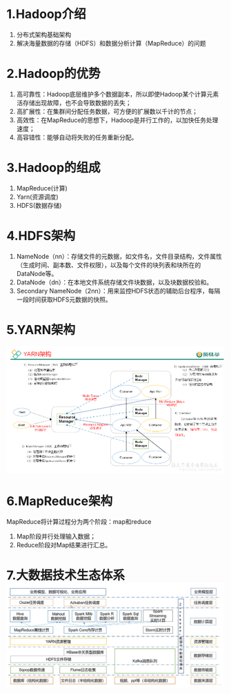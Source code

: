 # 1.Hadoop介绍

1. 分布式架构基础架构
2. 解决海量数据的存储（HDFS）和数据分析计算（MapReduce）的问题

# 2.Hadoop的优势

1. 高可靠性：Hadoop底层维护多个数据副本，所以即使Hadoop某个计算元素活存储出现故障，也不会导致数据的丢失；
2. 高扩展性：在集群间分配任务数据，可方便的扩展数以千计的节点；
3. 高效性：在MapReduce的思想下，Hadoop是并行工作的，以加快任务处理速度；
4. 高容错性：能够自动将失败的任务重新分配。

# 3.Hadoop的组成

1. MapReduce(计算)
2. Yarn(资源调度)
3. HDFS(数据存储)

# 4.HDFS架构

1. NameNode（nn）：存储文件的元数据，如文件名，文件目录结构，文件属性（生成时间、副本数、文件权限），以及每个文件的块列表和块所在的DataNode等。
2. DataNode（dn）：在本地文件系统存储文件块数据，以及块数据校验和。
3. Secondary NameNode（2nn）：用来监控HDFS状态的辅助后台程序，每隔一段时间获取HDFS元数据的快照。

# 5.YARN架构

![在这里插入图片描述](assets/20191209134046477.png)

# 6.MapReduce架构

MapReduce将计算过程分为两个阶段：map和reduce

1. Map阶段并行处理输入数据；
2. Reduce阶段对Map结果进行汇总。

# 7.大数据技术生态体系![在这里插入图片描述](assets/20191209135301229-1585213237275.png)

